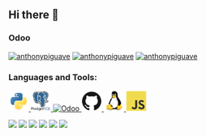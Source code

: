 ## Hi there 👋

<h3 align="left">Odoo</h3>
<p align="left">
<a href="https://www.github.com" target="blank"><img align="center" src="https://odoocdn.com/openerp_website/static/src/img/2016/partners/ODOO12CERT.png" width="120" alt="anthonypiguave"/></a>
  <a href="https://www.github.com" target="blank"><img align="center" src="https://odoocdn.com/openerp_website/static/src/img/2016/partners/ODOO15CERT.png" width="120" alt="anthonypiguave"/></a>
  <a href="https://www.github.com" target="blank"><img align="center" src="https://odoocdn.com/openerp_website/static/src/img/2016/partners/ODOO18CERT.png" width="120" alt="anthonypiguave"/></a>
</p>

<h3 align="left">Languages and Tools:</h3>
<p align="left"> 
  <a href="https://www.python.org" target="_blank" rel="noreferrer"> 
    <img src="https://raw.githubusercontent.com/devicons/devicon/master/icons/python/python-original.svg" alt="python" width="40" height="40"/> 
  </a> 
  <a href="https://www.postgresql.org" target="_blank" rel="noreferrer"> 
    <img src="https://raw.githubusercontent.com/devicons/devicon/master/icons/postgresql/postgresql-original-wordmark.svg" alt="postgresql" width="40" height="40"/> 
  </a> 
  <a href="https://www.odoo.com" target="_blank" rel="noreferrer"> 
    <img src="https://www.vectorlogo.zone/logos/odoo/odoo-icon.svg" alt="Odoo" width="50" height="50"/> 
  </a>
  <a href="https://github.com" target="_blank" rel="noreferrer"> 
    <img src="https://raw.githubusercontent.com/devicons/devicon/master/icons/github/github-original.svg" alt="github" width="40" height="40"/> 
  </a> 
  <a href="https://www.linux.org/" target="_blank" rel="noreferrer"> 
    <img src="https://raw.githubusercontent.com/devicons/devicon/master/icons/linux/linux-original.svg" alt="linux" width="40" height="40"/> 
  </a> 
  <a href="https://developer.mozilla.org/en-US/docs/Web/JavaScript" target="_blank" rel="noreferrer"> 
    <img src="https://raw.githubusercontent.com/devicons/devicon/master/icons/javascript/javascript-original.svg" alt="javascript" width="40" height="40"/> 
  </a> 
</p>



![](https://img.shields.io/github/stars/pandao/editor.md.svg) ![](https://img.shields.io/github/forks/pandao/editor.md.svg) ![](https://img.shields.io/github/tag/pandao/editor.md.svg) ![](https://img.shields.io/github/release/pandao/editor.md.svg) ![](https://img.shields.io/github/issues/pandao/editor.md.svg) ![](https://img.shields.io/bower/v/editor.md.svg)
